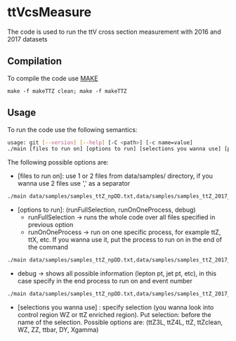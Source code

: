 # ttVcsMeasure
The code is used to run the ttV cross section measurement with 2016 and 2017 datasets

## Compilation
To compile the code use [MAKE](http://www.cs.colby.edu/maxwell/courses/tutorials/maketutor/)

```make
make -f makeTTZ clean; make -f makeTTZ
```
## Usage
To run the code use the following semantics: 

```bash
usage: git [--version] [--help] [-C <path>] [-c name=value]
./main [files to run on] [options to run] [selections you wanna use] [process to run on] [event number]
```

The following possible options are:

- [files to run on]: use 1 or 2 files from data/samples/ directory, if you wanna use 2 files use ',' as a separator
```bash
./main data/samples/samples_ttZ_npDD.txt,data/samples/samples_ttZ_2017_npDD.txt runFullSelection selection:ttZclean
```

- [options to run]: (runFullSelection, runOnOneProcess, debug)
   * runFullSelection -> runs the whole code over all files specified in previous option
   * runOnOneProcess -> run on one specific process, for example ttZ, ttX, etc. If you wanna use it, put the process to run on in the end of the command
```bash
./main data/samples/samples_ttZ_npDD.txt,data/samples/samples_ttZ_2017_npDD.txt runOnOneProcess selection:ttZclean ttZ
```
   * debug -> shows all possible information (lepton pt, jet pt, etc), in this case specify in the end process to run on and event number

```bash
./main data/samples/samples_ttZ_npDD.txt,data/samples/samples_ttZ_2017_npDD.txt debug selection:ttZ data 1594370560
```

- [selections you wanna use] : specify selection (you wanna look into control region WZ or ttZ enriched region). Put selection: before the name of the selection. Possible options are: (ttZ3L, ttZ4L, ttZ, ttZclean, WZ, ZZ, ttbar, DY, Xgamma)


